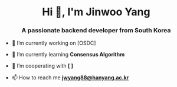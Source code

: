 <h1 align="center">Hi 👋, I'm Jinwoo Yang</h1>
<h3 align="center">A passionate backend developer from South Korea</h3>

- 🔭 I’m currently working on [OSDC]

- 🌱 I’m currently learning **Consensus Algorithm**

- 🤝 I’m cooperating with **[   ]**

- 📫 How to reach me **jwyang88@hanyang.ac.kr**
